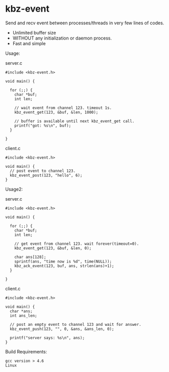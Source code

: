 kbz-event
=========

Send and recv event between processes/threads in very few lines of codes.

  * Unlimited buffer size 
  * WITHOUT any initialization or daemon process.
  * Fast and simple

Usage:

server.c

    #include <kbz-event.h>
    
    void main() {
      
      for (;;) {
        char *buf;
        int len;
        
        // wait event from channel 123. timeout 1s.
        kbz_event_get(123, &buf, &len, 1000);
        
        // buffer is available until next kbz_event_get call.
        printf("got: %s\n", buf);
      }
      
    }

client.c

    #include <kbz-event.h>
    
    void main() {
      // post event to channel 123.
      kbz_event_post(123, "hello", 6);
    }

Usage2:

server.c

    #include <kbz-event.h>
    
    void main() {
      
      for (;;) {
        char *buf;
        int len;
        
        // get event from channel 123. wait forever(timeout=0).
        kbz_event_get(123, &buf, &len, 0);
        
        char ans[128];
        sprintf(ans, "time now is %d", time(NULL));
        kbz_ack_event(123, buf, ans, strlen(ans)+1);
      }
      
    }
  
client.c

    #include <kbz-event.h>
    
    void main() {
      char *ans;
      int ans_len;
      
      // post an empty event to channel 123 and wait for answer.
      kbz_event_push(123, "", 0, &ans, &ans_len, 0);
      
      printf("server says: %s\n", ans);
    }


Build Requirements:

    gcc version > 4.6
    Linux
    

